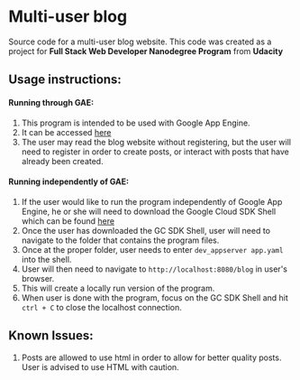 # Multi-user blog
Source code for a multi-user blog website. This code was created as a project
for **Full Stack Web Developer Nanodegree Program** from **Udacity**

## Usage instructions:
#### Running through GAE:
1. This program is intended to be used with Google App Engine.
2. It can be accessed [here](https://bigblog-170019.appspot.com/blog)
3. The user may read the blog website without registering, but the user will need to register in order to create posts, or interact with posts that have already been created.

#### Running independently of GAE:
1. If the user would like to run the program independently of Google App Engine, he or she will need to download the Google Cloud SDK Shell which can be found [here](https://cloud.google.com/sdk/downloads)
2. Once the user has downloaded the GC SDK Shell, user will need to navigate to the folder that contains the program files.
3. Once at the proper folder, user needs to enter `dev_appserver app.yaml` into the shell.
4. User will then need to navigate to `http://localhost:8080/blog` in user's browser.
5. This will create a locally run version of the program.
6. When user is done with the program, focus on the GC SDK Shell and hit `ctrl + C` to close the localhost connection.


## Known Issues:
1. Posts are allowed to use html in order to allow for better quality posts. User is advised to use HTML with caution.
